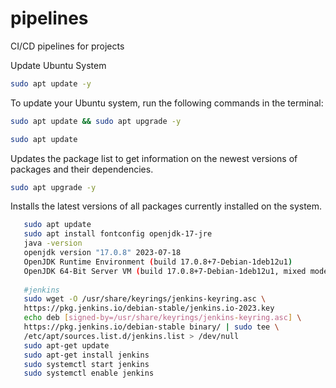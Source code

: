 # pipelines
CI/CD pipelines for projects 

Update Ubuntu System
```bash
sudo apt update -y
```

To update your Ubuntu system, run the following commands in the terminal:
```bash
sudo apt update && sudo apt upgrade -y
```

```bash
sudo apt update
```
 Updates the package list to get information on the newest versions of packages and their dependencies.
```bash
sudo apt upgrade -y
```
Installs the latest versions of all packages currently installed on the system.

 ```bash
    sudo apt update
    sudo apt install fontconfig openjdk-17-jre
    java -version
    openjdk version "17.0.8" 2023-07-18
    OpenJDK Runtime Environment (build 17.0.8+7-Debian-1deb12u1)
    OpenJDK 64-Bit Server VM (build 17.0.8+7-Debian-1deb12u1, mixed mode, sharing)
    
    #jenkins
    sudo wget -O /usr/share/keyrings/jenkins-keyring.asc \
    https://pkg.jenkins.io/debian-stable/jenkins.io-2023.key
    echo deb [signed-by=/usr/share/keyrings/jenkins-keyring.asc] \
    https://pkg.jenkins.io/debian-stable binary/ | sudo tee \
    /etc/apt/sources.list.d/jenkins.list > /dev/null
    sudo apt-get update
    sudo apt-get install jenkins
    sudo systemctl start jenkins
    sudo systemctl enable jenkins
 ```
